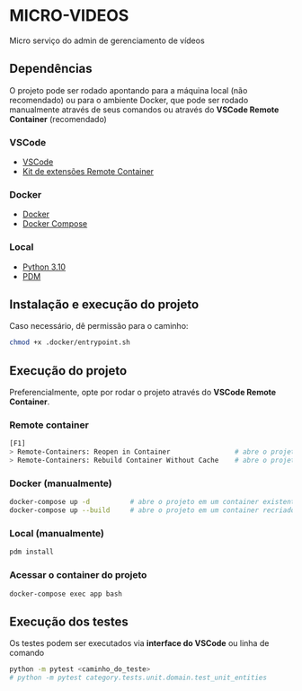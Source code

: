 # MICRO-VIDEOS

Micro serviço do admin de gerenciamento de vídeos

## Dependências

O projeto pode ser rodado apontando para a máquina local (não recomendado) ou para o ambiente Docker, que pode ser rodado manualmente através de seus comandos ou através do **VSCode Remote Container** (recomendado)

### VSCode

- [VSCode](https://code.visualstudio.com/Download)
- [Kit de extensões Remote Container](https://marketplace.visualstudio.com/items?itemName=ms-vscode-remote.vscode-remote-extensionpack)

### Docker

- [Docker](https://docs.docker.com/)
- [Docker Compose](https://docs.docker.com/compose/install/)

### Local

- [Python 3.10](https://www.python.org/)
- [PDM](https://pdm.fming.dev/)

## Instalação e execução do projeto

Caso necessário, dê permissão para o caminho:

```bash
chmod +x .docker/entrypoint.sh
```

## Execução do projeto

Preferencialmente, opte por rodar o projeto através do **VSCode Remote Container**.

### Remote container

```bash
[F1]
> Remote-Containers: Reopen in Container                # abre o projeto em um container existente
> Remote-Containers: Rebuild Container Without Cache    # abre o projeto em um container recriado
```

### Docker (manualmente)

```bash
docker-compose up -d          # abre o projeto em um container existente
docker-compose up --build     # abre o projeto em um container recriado
```

### Local (manualmente)

```bash
pdm install
```

### Acessar o container do projeto

```bash
docker-compose exec app bash
```

## Execução dos testes

Os testes podem ser executados via **interface do VSCode** ou linha de comando

```bash
python -m pytest <caminho_do_teste>
# python -m pytest category.tests.unit.domain.test_unit_entities
```
